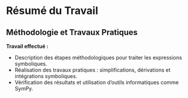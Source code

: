 # Résumé du Travail

## Méthodologie et Travaux Pratiques

**Travail effectué :**
- Description des étapes méthodologiques pour traiter les expressions symboliques.
- Réalisation des travaux pratiques : simplifications, dérivations et intégrations symboliques.
- Vérification des résultats et utilisation d’outils informatiques comme SymPy.

